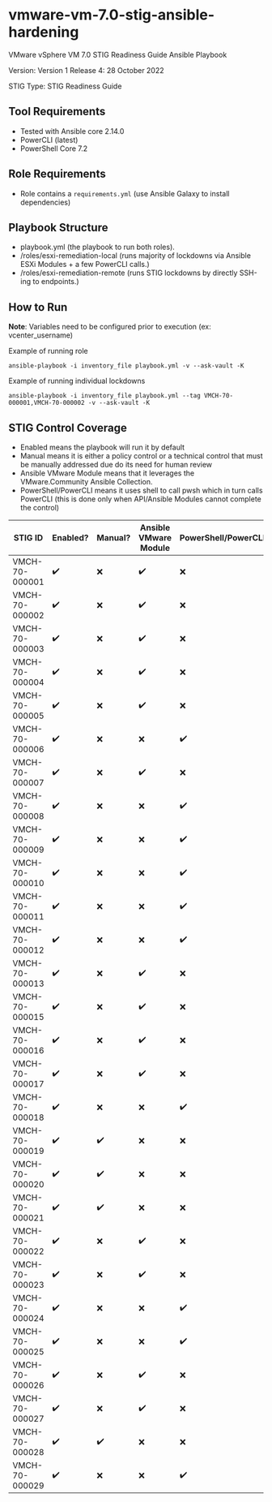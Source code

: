 
# vmware-vm-7.0-stig-ansible-hardening
VMware vSphere VM 7.0 STIG Readiness Guide Ansible Playbook

Version: Version 1 Release 4: 28 October 2022 

STIG Type: STIG Readiness Guide  

## Tool Requirements
- Tested with Ansible core 2.14.0
- PowerCLI (latest)
- PowerShell Core 7.2

## Role Requirements
- Role contains a `requirements.yml` (use Ansible Galaxy to install dependencies)


## Playbook Structure
- playbook.yml (the playbook to run both roles).
- /roles/esxi-remediation-local (runs majority of lockdowns via Ansible ESXi Modules + a few PowerCLI calls.)
- /roles/esxi-remediation-remote (runs STIG lockdowns by directly SSH-ing to endpoints.) 

## How to Run
**Note**: Variables need to be configured prior to execution (ex: vcenter_username)

Example of running role
```
ansible-playbook -i inventory_file playbook.yml -v --ask-vault -K
```

Example of running individual lockdowns
```
ansible-playbook -i inventory_file playbook.yml --tag VMCH-70-000001,VMCH-70-000002 -v --ask-vault -K
```

## STIG Control Coverage
- Enabled means the playbook will run it by default 
- Manual means it is either a policy control or a technical control that must be manually addressed due do its need for human review
- Ansible VMware Module means that it leverages the VMware.Community Ansible Collection.
- PowerShell/PowerCLI means it uses shell to call pwsh which in turn calls PowerCLI (this is done only when API/Ansible Modules cannot complete the control)

|STIG ID       |Enabled?          |Manual?           |Ansible VMware Module|PowerShell/PowerCLI|
|--------------|------------------|------------------|---------------------|-------------------|
|VMCH-70-000001|:heavy_check_mark:|:x:               |:heavy_check_mark:   |:x:                |
|VMCH-70-000002|:heavy_check_mark:|:x:               |:heavy_check_mark:   |:x:                |
|VMCH-70-000003|:heavy_check_mark:|:x:               |:heavy_check_mark:   |:x:                |
|VMCH-70-000004|:heavy_check_mark:|:x:               |:heavy_check_mark:   |:x:                |
|VMCH-70-000005|:heavy_check_mark:|:x:               |:heavy_check_mark:   |:x:                |
|VMCH-70-000006|:heavy_check_mark:|:x:               |:x:                  |:heavy_check_mark: |
|VMCH-70-000007|:heavy_check_mark:|:x:               |:heavy_check_mark:   |:x:                |
|VMCH-70-000008|:heavy_check_mark:|:x:               |:x:                  |:heavy_check_mark: |
|VMCH-70-000009|:heavy_check_mark:|:x:               |:x:                  |:heavy_check_mark: |
|VMCH-70-000010|:heavy_check_mark:|:x:               |:x:                  |:heavy_check_mark: |
|VMCH-70-000011|:heavy_check_mark:|:x:               |:x:                  |:heavy_check_mark: |
|VMCH-70-000012|:heavy_check_mark:|:x:               |:x:                  |:heavy_check_mark: |
|VMCH-70-000013|:heavy_check_mark:|:x:               |:heavy_check_mark:   |:x:                |
|VMCH-70-000015|:heavy_check_mark:|:x:               |:heavy_check_mark:   |:x:                |
|VMCH-70-000016|:heavy_check_mark:|:x:               |:heavy_check_mark:   |:x:                |
|VMCH-70-000017|:heavy_check_mark:|:x:               |:heavy_check_mark:   |:x:                |
|VMCH-70-000018|:heavy_check_mark:|:x:               |:x:                  |:heavy_check_mark: |
|VMCH-70-000019|:heavy_check_mark:|:heavy_check_mark:|:x:                  |:x:                |
|VMCH-70-000020|:heavy_check_mark:|:heavy_check_mark:|:x:                  |:x:                |
|VMCH-70-000021|:heavy_check_mark:|:heavy_check_mark:|:x:                  |:x:                |
|VMCH-70-000022|:heavy_check_mark:|:x:               |:heavy_check_mark:   |:x:                |
|VMCH-70-000023|:heavy_check_mark:|:x:               |:heavy_check_mark:   |:x:                |
|VMCH-70-000024|:heavy_check_mark:|:x:               |:x:                  |:heavy_check_mark: |
|VMCH-70-000025|:heavy_check_mark:|:x:               |:x:                  |:heavy_check_mark: |
|VMCH-70-000026|:heavy_check_mark:|:x:               |:heavy_check_mark:   |:x:                |
|VMCH-70-000027|:heavy_check_mark:|:x:               |:heavy_check_mark:   |:x:                |
|VMCH-70-000028|:heavy_check_mark:|:heavy_check_mark:|:x:                  |:x:                |
|VMCH-70-000029|:heavy_check_mark:|:x:               |:x:                  |:heavy_check_mark: |
